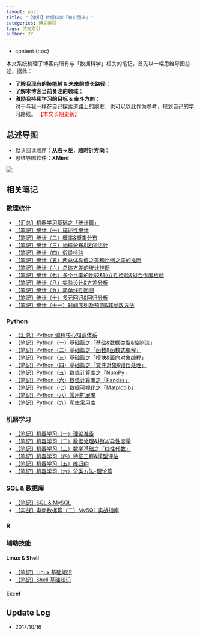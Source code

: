 ```yaml
---
layout: post
title: "【索引】数据科学「知识图谱」"
categories: 博文索引
tags: 博文索引
author: ZY
---
```


* content
{:toc}

本文系统梳理了博客内所有与「数据科学」相关的笔记。首先以一幅思维导图总述，据此：
* **了解我现有的技能树 & 未来的成长路径**；
* **了解本博客当前关注的领域**；
* **激励我持续学习的目标 & 奋斗方向**；<br>
对于与我一样在自己探索道路上的朋友，也可以以此作为参考，规划自己的学习路线。
<font color="red">【本文长期更新】</font>






## 总述导图

* 默认阅读顺序：**从右→左，顺时针方向**；
* 思维导图软件：**XMind**

![](https://raw.githubusercontent.com/woaielf/woaielf.github.io/master/_posts/Pic/1609/160911-1.png)

## 相关笔记
### 数理统计
* [【汇总】机器学习基础之「统计篇」](https://woaielf.github.io/2017/03/20/sta-all/)
* [【笔记】统计（一）描述性统计](https://woaielf.github.io/2016/12/21/sta-1/)
* [【笔记】统计（二）概率&概率分布](https://woaielf.github.io/2016/12/23/sta-2/)
* [【笔记】统计（三）抽样分布&区间估计](https://woaielf.github.io/2016/12/25/sta-3/)
* [【笔记】统计（四）假设检验](https://woaielf.github.io/2016/12/26/sta-4/)
* [【笔记】统计（五）两总体均值之差和比例之差的推断](https://woaielf.github.io/2016/12/27/sta-5/)
* [【笔记】统计（六）总体方差的统计推断](https://woaielf.github.io/2017/01/02/sta-6/)
* [【笔记】统计（七）多个比率的比较&独立性检验&拟合优度检验](https://woaielf.github.io/2017/01/03/sta-7/)
* [【笔记】统计（八）实验设计&方差分析](https://woaielf.github.io/2017/01/06/sta-8/)
* [【笔记】统计（九）简单线性回归](https://woaielf.github.io/2017/02/14/sl-regression/)
* [【笔记】统计（十）多元回归&回归分析](https://woaielf.github.io/2017/02/17/regression-2/)
* [【笔记】统计（十一）时间序列及预测&非参数方法](https://woaielf.github.io/2017/02/20/none-para/)

### Python
* [【汇总】Python 编程核心知识体系](https://woaielf.github.io/2017/06/13/python3-all/)
* [【笔记】Python（一）基础篇之「基础&数据类型&控制流」](https://woaielf.github.io/2016/12/03/python-basic-1/)
* [【笔记】Python（二）基础篇之「函数&函数式编程」](https://woaielf.github.io/2016/12/05/python-basic-2/)
* [【笔记】Python（三）基础篇之「模块&面向对象编程」](https://woaielf.github.io/2016/12/07/python-basic-3/)
* [【笔记】Python（四）基础篇之「文件对象&错误处理」](https://woaielf.github.io/2016/12/08/python-basic-4/)
* [【笔记】Python（五）数值计算库之「NumPy」](https://woaielf.github.io/2017/04/15/numpy/)
* [【笔记】Python（六）数值计算库之「Pandas」](https://woaielf.github.io/2017/04/22/Pandas/)
* [【笔记】Python（七）数据可视化之「Matplotlib」](https://woaielf.github.io/2017/04/27/matplotlib/)
* [【笔记】Python（八）常用扩展库](https://woaielf.github.io/2017/05/28/lib-1/)
* [【笔记】Python（九）爬虫常用库](https://woaielf.github.io/2017/06/21/spider/)


### 机器学习
* [【笔记】机器学习（一）理论准备](https://woaielf.github.io/2017/03/15/dm-1/)
* [【笔记】机器学习（二）数据处理&相似/异性度量](https://woaielf.github.io/2017/03/17/dm-2/)
* [【笔记】机器学习（三）数学基础之「线性代数」](https://woaielf.github.io/2017/03/25/dm-3/)
* [【笔记】机器学习（四）特征工程&模型评估](https://woaielf.github.io/2017/03/30/dm-4/)
* [【笔记】机器学习（五）维归约](https://woaielf.github.io/2017/03/31/dm-5/)
* [【笔记】机器学习（六）分类方法-理论篇](https://woaielf.github.io/2017/04/06/dm-6/)

### SQL & 数据库
* [【笔记】SQL & MySQL](https://woaielf.github.io/2017/05/04/sql/)
* [【实战】电商数据篇（二）MySQL 实战指南](https://woaielf.github.io/2017/05/25/jdata-mysql/)

### R



### 辅助技能

#### Linux & Shell
* [【笔记】Linux 基础知识](https://woaielf.github.io/2017/09/15/linux-core/)
* [【笔记】Shell 基础知识](https://woaielf.github.io/2017/09/20/shell/)

#### Excel



## Update Log
- 2017/10/16
